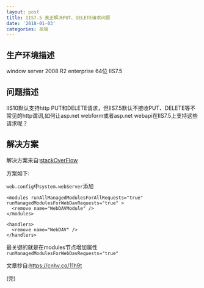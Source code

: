 ```yaml
---
layout: post
title: IIS7.5 真正解决PUT、DELETE请求问题
date: '2018-01-03'
categories: 后端
---
```


## 生产环境描述

window server 2008 R2 enterprise 64位 IIS7.5

## 问题描述

IIS10默认支持http PUT和DELETE请求，但IIS7.5默认不接收PUT、DELETE等不常见的http谓词,如何让asp.net webform或者asp.net webapi在IIS7.5上支持这些请求呢？

## 解决方案

解决方案来自:[stackOverFlow](https://cnhv.co/11h6y)

方案如下:

`web.config`中`system.webServer`添加

    <modules runAllManagedModulesForAllRequests="true" runManagedModulesForWebDavRequests="true" >  
      <remove name="WebDAVModule" />  
    </modules>  
      
    <handlers>  
      <remove name="WebDAV" />  
    </handlers>

最关键的就是在modules节点增加属性`runManagedModulesForWebDavRequests="true"`

文章抄自:https://cnhv.co/11h9t

(完)